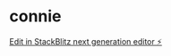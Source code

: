 # connie

[Edit in StackBlitz next generation editor ⚡️](https://stackblitz.com/~/github.com/flaturtha/connie)